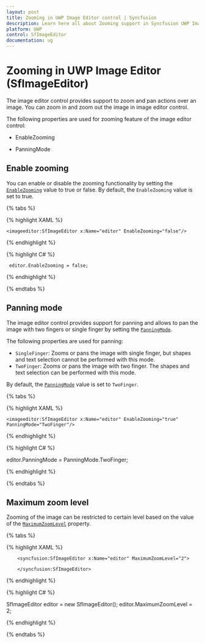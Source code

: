 ```yaml
---
layout: post
title: Zooming in UWP Image Editor control | Syncfusion
description: Learn here all about Zooming support in Syncfusion UWP Image Editor (SfImageEditor) control and more.
platform: UWP
control: SfImageEditor
documentation: ug
---
```


# Zooming in UWP Image Editor (SfImageEditor)

The image editor control provides support to zoom and pan actions over an image. You can zoom in and zoom out the image in image editor control.

The following properties are used for zooming feature of the image editor control:

* EnableZooming

* PanningMode

## Enable zooming

You can enable or disable the zooming functionality by setting the [`EnableZooming`](https://help.syncfusion.com/cr/uwp/Syncfusion.UI.Xaml.ImageEditor.SfImageEditor.html#Syncfusion_UI_Xaml_ImageEditor_SfImageEditor_EnableZooming) value to true or false. By default, the `EnableZooming` value is set to true.

{% tabs %}

{% highlight XAML %}
  
    <imageeditor:SfImageEditor x:Name="editor" EnableZooming="false"/>
     
{% endhighlight %}

{% highlight C# %}
   
     editor.EnableZooming = false;

{% endhighlight %}

{% endtabs %}

## Panning mode

The image editor control provides support for panning and allows to pan the image with two fingers or single finger by setting the [`PanningMode`](https://help.syncfusion.com/cr/uwp/Syncfusion.UI.Xaml.ImageEditor.SfImageEditor.html#Syncfusion_UI_Xaml_ImageEditor_SfImageEditor_PanningMode).

The following properties are used for panning:

* `SingleFinger`: Zooms or pans the image with single finger, but shapes and text selection cannot be performed with this mode.
* `TwoFinger`: Zooms or pans the image with two finger. The shapes and text selection can be performed with this mode.

By default, the [`PanningMode`](https://help.syncfusion.com/cr/uwp/Syncfusion.UI.Xaml.ImageEditor.SfImageEditor.html#Syncfusion_UI_Xaml_ImageEditor_SfImageEditor_PanningMode) value is set to `TwoFinger`.

{% tabs %}

{% highlight XAML %}

    <imageeditor:SfImageEditor x:Name="editor" EnableZooming="true" PanningMode="TwoFinger"/>

{% endhighlight %}

{% highlight C# %}

editor.PanningMode = PanningMode.TwoFinger;

{% endhighlight %}

{% endtabs %}

## Maximum zoom level

Zooming of the image can be restricted to certain level based on the value of the [`MaximumZoomLevel`](https://help.syncfusion.com/cr/uwp/Syncfusion.UI.Xaml.ImageEditor.SfImageEditor.html#Syncfusion_UI_Xaml_ImageEditor_SfImageEditor_MaximumZoomLevel) property.

{% tabs %}

{% highlight XAML %}

        <syncfusion:SfImageEditor x:Name="editor" MaximumZoomLevel="2">
          
        </syncfusion:SfImageEditor>

{% endhighlight %}

{% highlight C# %}

SfImageEditor editor = new SfImageEditor();
editor.MaximumZoomLevel = 2;

{% endhighlight %}

{% endtabs %}
